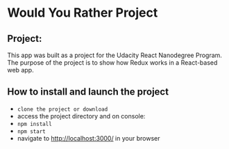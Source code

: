# Would You Rather Project

## Project:

This app was built as a project for the Udacity React Nanodegree Program. The purpose of the project is to show how Redux works in a React-based web app.

## How to install and launch the project

* `clone the project or download`
* access the project directory and on console:
* `npm install`
* `npm start`
* navigate to [http://localhost:3000/](http://localhost:3000/) in your browser
